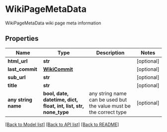 # WikiPageMetaData

WikiPageMetaData wiki page meta information

## Properties
Name | Type | Description | Notes
------------ | ------------- | ------------- | -------------
**html_url** | **str** |  | [optional] 
**last_commit** | [**WikiCommit**](WikiCommit.md) |  | [optional] 
**sub_url** | **str** |  | [optional] 
**title** | **str** |  | [optional] 
**any string name** | **bool, date, datetime, dict, float, int, list, str, none_type** | any string name can be used but the value must be the correct type | [optional]

[[Back to Model list]](../README.md#documentation-for-models) [[Back to API list]](../README.md#documentation-for-api-endpoints) [[Back to README]](../README.md)



